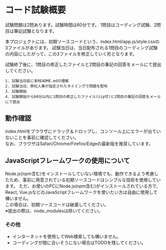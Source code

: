 # コード試験概要

試験問題は2問あります。試験時間は60分です。
1問目はコーディング試験、2問目は筆記試験となります。

本プロジェクトには、初期ソースコードという、index.html/app.js/style.cssの3ファイルがあります。
試験当日は、当日配布される1問目のコーディング試験の内容にしたがって、この3ファイルを修正していく形となります。

試験終了後に、1問目の修正したファイルと2問目の筆記の回答をメールにて提出してください。

```
1. 試験当日前に本README.mdの理解
2. 試験当日、弊社人事が指定されたタイミングで問題を配布
3. 試験開始
4. 試験開始から60分以内に1問目の修正したファイル(zip可)と2問目の筆記の回答をメールにて提出
```

## 動作確認

index.htmlをブラウザにドラッグ＆ドロップし、コンソール上にエラーが出ていないことを事前に確認してください。  
なお、ブラウザはSafari/Chrome/Firefox/Edgeの最新版を推奨しています。

## JavaScriptフレームワークの使用について

Node.js(npm含む)をインストールしていない環境でも、動作できるよう考慮したため、事前に用意されている初期ソースコードはシンプルな技術を使用しています。
ただ、お使いのPCにNode.js(npm含む)がインストールされている方で、React, Vue.jsなどのJavaScriptフレームワークを使いたい方は自由に使用して構いません。  
この場合は、初期ソースコードは破棄してください。  
※提出の際は、node_modulesは除いてください。

### その他

- インターネットを使用してWeb検索しても構いません。
- コーディングが間に合いそうにない場合はTODOを残してください。
